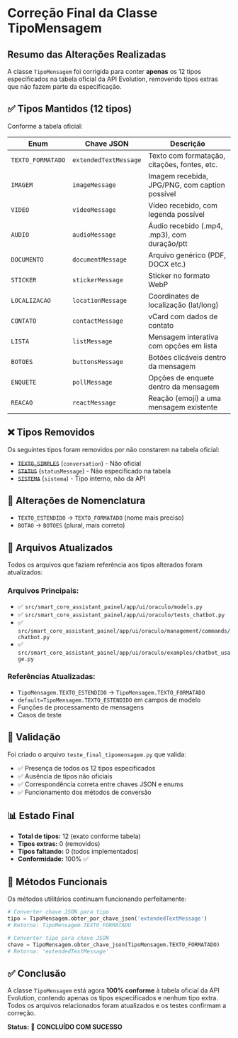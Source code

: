 # Correção Final da Classe TipoMensagem

## Resumo das Alterações Realizadas

A classe `TipoMensagem` foi corrigida para conter **apenas** os 12 tipos especificados na tabela oficial da API Evolution, removendo tipos extras que não fazem parte da especificação.

## ✅ Tipos Mantidos (12 tipos)

Conforme a tabela oficial:

| Enum | Chave JSON | Descrição |
|------|------------|-----------|
| `TEXTO_FORMATADO` | `extendedTextMessage` | Texto com formatação, citações, fontes, etc. |
| `IMAGEM` | `imageMessage` | Imagem recebida, JPG/PNG, com caption possível |
| `VIDEO` | `videoMessage` | Vídeo recebido, com legenda possível |
| `AUDIO` | `audioMessage` | Áudio recebido (.mp4, .mp3), com duração/ptt |
| `DOCUMENTO` | `documentMessage` | Arquivo genérico (PDF, DOCX etc.) |
| `STICKER` | `stickerMessage` | Sticker no formato WebP |
| `LOCALIZACAO` | `locationMessage` | Coordinates de localização (lat/long) |
| `CONTATO` | `contactMessage` | vCard com dados de contato |
| `LISTA` | `listMessage` | Mensagem interativa com opções em lista |
| `BOTOES` | `buttonsMessage` | Botões clicáveis dentro da mensagem |
| `ENQUETE` | `pollMessage` | Opções de enquete dentro da mensagem |
| `REACAO` | `reactMessage` | Reação (emoji) a uma mensagem existente |

## ❌ Tipos Removidos

Os seguintes tipos foram removidos por não constarem na tabela oficial:

- ~~`TEXTO_SIMPLES`~~ (`conversation`) - Não oficial
- ~~`STATUS`~~ (`statusMessage`) - Não especificado na tabela
- ~~`SISTEMA`~~ (`sistema`) - Tipo interno, não da API

## 🔄 Alterações de Nomenclatura

- `TEXTO_ESTENDIDO` → `TEXTO_FORMATADO` (nome mais preciso)
- `BOTAO` → `BOTOES` (plural, mais correto)

## 📁 Arquivos Atualizados

Todos os arquivos que faziam referência aos tipos alterados foram atualizados:

### Arquivos Principais:
- ✅ `src/smart_core_assistant_painel/app/ui/oraculo/models.py`
- ✅ `src/smart_core_assistant_painel/app/ui/oraculo/tests_chatbot.py`
- ✅ `src/smart_core_assistant_painel/app/ui/oraculo/management/commands/chatbot.py`
- ✅ `src/smart_core_assistant_painel/app/ui/oraculo/examples/chatbot_usage.py`

### Referências Atualizadas:
- `TipoMensagem.TEXTO_ESTENDIDO` → `TipoMensagem.TEXTO_FORMATADO`
- `default=TipoMensagem.TEXTO_ESTENDIDO` em campos de modelo
- Funções de processamento de mensagens
- Casos de teste

## 🧪 Validação

Foi criado o arquivo `teste_final_tipomensagem.py` que valida:

- ✅ Presença de todos os 12 tipos especificados
- ✅ Ausência de tipos não oficiais
- ✅ Correspondência correta entre chaves JSON e enums
- ✅ Funcionamento dos métodos de conversão

## 📊 Estado Final

- **Total de tipos:** 12 (exato conforme tabela)
- **Tipos extras:** 0 (removidos)
- **Tipos faltando:** 0 (todos implementados)
- **Conformidade:** 100% ✅

## 🔧 Métodos Funcionais

Os métodos utilitários continuam funcionando perfeitamente:

```python
# Converter chave JSON para tipo
tipo = TipoMensagem.obter_por_chave_json('extendedTextMessage')
# Retorna: TipoMensagem.TEXTO_FORMATADO

# Converter tipo para chave JSON  
chave = TipoMensagem.obter_chave_json(TipoMensagem.TEXTO_FORMATADO)
# Retorna: 'extendedTextMessage'
```

## ✅ Conclusão

A classe `TipoMensagem` está agora **100% conforme** à tabela oficial da API Evolution, contendo apenas os tipos especificados e nenhum tipo extra. Todos os arquivos relacionados foram atualizados e os testes confirmam a correção.

**Status:** 🎉 **CONCLUÍDO COM SUCESSO**

